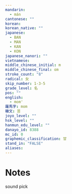 ```yaml
---
mandarin:
  - mán
cantonese: ""
korean:
korean_native: ""
japanese:
  - BAN
  - MAN
  - KAN
  - KON
japanese_nanori: ""
vietnamese:
middle_chinese_initial: m
middle_chinese_final: ɑm
stroke_count: "8"
radical: 女
skip_number: 1-3-5
grade_level: 名
pos: ""
english:
  - mom'
羅馬字: mom
韓文: 몸
joyo_level: ""
hsk_level: ""
hanmun_edu_level: ""
danayo_id: 8388
mc_id: 0
graphemic_classification: 甘
stand_in: "FALSE"
aliases:
---
```


# Notes
sound pick
